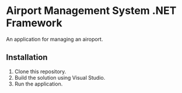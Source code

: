 # Airport Management System .NET Framework

An application for managing an airoport.

## Installation
1. Clone this repository.
2. Build the solution using Visual Studio.
3. Run the application.
